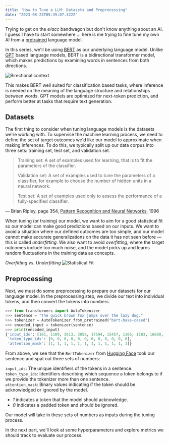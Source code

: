 ```yaml
---
title: "How to Tune a LLM: Datasets and Preprocessing"
date: "2023-08-23T05:35:07.322Z"
---
```


Trying to get on the _e/acc_ bandwagon but don't know anything about an AI. I guess I have to start somewhere ... here is me trying to fine tune my own AI from a [pretrained](https://blogs.nvidia.com/blog/2022/12/08/what-is-a-pretrained-ai-model/) language model.

In this series, we'll be using [BERT](<https://en.wikipedia.org/wiki/BERT_(language_model)>) as our underlying language model. Unlike [GPT](https://en.wikipedia.org/wiki/Generative_pre-trained_transformer) based language models, BERT is a bidirectional transformer model, which makes predictions by examining words in sentences from both directions.

![Birectional context](https://michaelhly.github.io/assets/tune-llm-one/bidirectional-context.png)

This makes BERT well suited for classification based tasks, where inference is needed on the meaning of the language structure and relationships between words. GPT models are optimized for next-token prediction, and perform better at tasks that require text generation.

## Datasets

The first thing to consider when tuning language models is the datasets we're working with. To supervise the machine learning process, we need to define the set of target outcomes we'd like our model to approximate when making inferences. To do this, we typically split up our data corpus into three sets: training set, test set, and validation set.

> Training set: A set of examples used for learning, that is to fit the parameters of the classifier.
>
> Validation set: A set of examples used to tune the parameters of a classifier, for example to choose the number of hidden units in a neural network.
>
> Test set: A set of examples used only to assess the performance of a fully-specified classifier.

— Brian Ripley, page 354, [Pattern Recognition and Neural Networks](https://www.amazon.com/Pattern-Recognition-Neural-Networks-Ripley/dp/0521460867/ref=as_li_ss_tl?dchild=1&keywords=Pattern+Recognition+and+Neural+Networks&qid=1597365594&sr=8-3&linkCode=sl1&tag=inspiredalgor-20&linkId=2507606de5f6bab2d4dba3e797eac0e2&language=en_US), 1996

When tuning (or training) our model, we want to aim for a good statistical fit so our model can make good predictions based on our inputs. We want to avoid a situation where our defined outcomes are too simple, and our model cannot make accurate generalizations on the data it has not seen before — this is called _underfitting_. We also want to avoid _overfitting_, where the target outcomes include too much noise, and the model picks up and learns random fluctuations in the training data as concepts.

_Overfitting vs. Underfitting_
![Statistical Fit](https://michaelhly.github.io/assets/tune-llm-one/statistical-fit.svg)

## Preprocessing

Next, we must do some preprocessing to prepare our datasets for our language model. In the preprocessing step, we divide our text into individual tokens, and then convert the tokens into numbers.

```python
>>> from transformers import AutoTokenizer
>>> sentence = "The quick brown fox jumps over the lazy dog."
>>> tokenizer = AutoTokenizer.from_pretrained("bert-base-cased")
>>> encoded_input = tokenizer(sentence)
>>> print(encoded_input)
{'input_ids': [101, 1109, 3613, 3058, 17594, 15457, 1166, 1103, 16688, 3676, 119, 102],
 'token_type_ids': [0, 0, 0, 0, 0, 0, 0, 0, 0, 0, 0, 0],
 'attention_mask': [1, 1, 1, 1, 1, 1, 1, 1, 1, 1, 1, 1]}
```

From above, we see that the `BertTokenizer` from [Hugging Face](https://huggingface.co/bert-base-cased) took our sentence and spat out three sets of numbers:

`input_ids`: The unique identifiers of the tokens in a sentence.\
`token_type_ids`: Identifiers describing which sequence a token belongs to if we provide the tokenizer more than one sentence.\
`attention_mask`: Binary values indicating if the token should be acknowledged or ignored by the model.

- _1_ indicates a token that the model should acknowledge.
- _0_ indicates a padded token and should be ignored.

Our model will take in these sets of numbers as inputs during the tuning process.

In the next part, we'll look at some hyperparameters and explore metrics we should track to evaluate our process.
